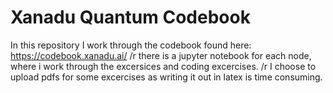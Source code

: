 # Xanadu Quantum Codebook
In this repository I work through the codebook found here: https://codebook.xanadu.ai/ /r
there is a jupyter notebook for each node, where i work through the excersices and coding excercises. /r
I choose to upload pdfs for some excercises as writing it out in latex is time consuming.
